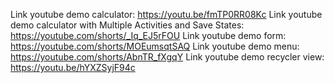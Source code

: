 Link youtube demo calculator: https://youtu.be/fmTP0RR08Kc
Link youtube demo calculator with Multiple Activities and Save States: https://youtube.com/shorts/_Iq_EJ5rFOU
Link youtube demo form: https://youtube.com/shorts/MOEumsqtSAQ
Link youtube demo menu: https://youtube.com/shorts/AbnTR_fXgqY
Link youtube demo recycler view: https://youtu.be/hYXZSyjF94c
